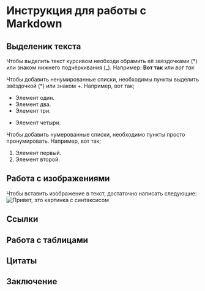 # Инструкция для работы с Markdown

## Выделеник текста

Чтобы выделить текст курсивом необходи обрамить её звёздочками (*) или знаком нижнего подчёркивания (_). Например: **Вот так** или _вот так_

Чтобы добавить ненумированные списки, необходимы пункты выделить звёздочкой (*) или знаком +. Например, вот так;
* Элемент один.
* Элемент два.
* Элемент три.
+ Элемент четыри.

Чтобы добавить нумерованные списки, необходимо пункты просто пронумировать. Например, вот так;
1. Элемент первый.
2. Элемент второй. 

## Работа с изображениями

Чтобы вставить изображение в текст, достаточно написать следующие:
![Привет, это картинка с синтаксисом](Markdown1.jpg)

## Ссылки

## Работа с таблицами

## Цитаты

## Заключение
